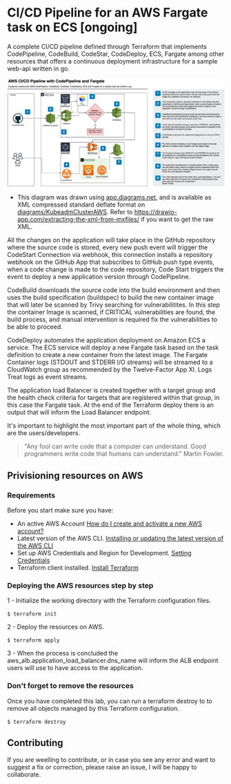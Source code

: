 # CI/CD Pipeline for an AWS Fargate task on ECS [ongoing]

A complete CI/CD pipeline defined through Terraform that implements CodePipeline, CodeBuild, CodeStar, CodeDeploy, ECS, Fargate among other resources that offers a continuous deployment infrastructure for a sample web-api written in go.

![Kubernetes Cluster Architecture](/diagrams/FargatePipeline.jpg)

* This diagram was drawn using [app.diagrams.net](https://app.diagrams.net/), and is available as XML compressed standard deflate format on [diagrams/KubeadmClusterAWS](/diagrams/FargatePipeline). Refer to https://drawio-app.com/extracting-the-xml-from-mxfiles/ if you want to get the raw XML.


All the changes on the application will take place in the GitHub repository where the source code is stored, every new push event will trigger the CodeStart Connection via webhook, this connection installs a repository webhook on the GitHub App that subscribes to GitHub push type events, when a code change is made to the code repository, Code Start triggers the event to deploy a new application version through CodePipeline. 

CodeBuild downloads the source code into the build environment and then uses the build specification (buildspec) to build the new container image that will later be scanned by Trivy searching for vulnerabilitites. In this step the container Image is scanned, if CRITICAL vulnerabilities are found, the build process, and manual intervention is required fix the vulnerabilities to be able to proceed.

CodeDeploy automates the application deployment on Amazon ECS a service. The ECS service will deploy a new Fargate task based on the task definition to create a new container from the latest image.  The Fargate Container logs (STDOUT and STDERR I/O streams) will be streamed to a CloudWatch group as recommended by the Twelve-Factor App XI. Logs Treat logs as event streams.

The application load Balancer is created together with a target group and the health check criteria for targets that are registered within that group, in this case the Fargate task. At the end of the Terraform deploy there is an output that will inform the Load Balancer endpoint.

It's important to highlight the most important part of the whole thing, which are the users/developers. 

> "Any fool can write code that a computer can understand. Good programmers write code that humans can understand."
> Martin Fowler.

## Privisioning resources on AWS

### Requirements

Before you start make sure you have:

* An active AWS Account [How do I create and activate a new AWS account?](https://aws.amazon.com/premiumsupport/knowledge-center/create-and-activate-aws-account/) 
* Latest version of the AWS CLI. [Installing or updating the latest version of the AWS CLI](https://docs.aws.amazon.com/cli/latest/userguide/getting-started-install.html)
* Set up AWS Credentials and Region for Development. [Setting Credentials](https://docs.aws.amazon.com/sdk-for-java/v1/developer-guide/setup-credentials.html)
* Terraform client installed. [Install Terraform](https://learn.hashicorp.com/tutorials/terraform/install-cli)


### Deploying the AWS resources step by step

1  - Initialize the working directory with the Terraform configuration files.

```
$ terraform init
```

2 -  Deploy the resources on AWS.

```
$ terraform apply
```

3 - When the process is concluded the aws_alb.application_load_balancer.dns_name will inform the ALB endpoint users will use to have access to the application. 

### Don't forget to remove the resources

Once you have completed this lab, you can run a terraform destroy to to remove all objects managed by this Terraform configuration.

```
$ terraform destroy
```

## Contributing

If you are weelling to contribute, or in case you see any error and want to suggest a fix or correction, please raise an issue, I will be happy to collaborate. 